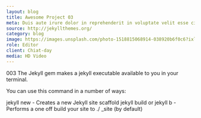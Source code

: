 ```yaml
---
layout: blog
title: Awesome Project 03
meta: Duis aute irure dolor in reprehenderit in voluptate velit esse cillum dolore eu fugiat nulla pariatur.
source: http://jekyllthemes.org/
category: blog
image: https://images.unsplash.com/photo-1518815068914-038920b6f0c6?ixlib=rb-0.3.5&q=85&fm=jpg&crop=entropy&cs=srgb&ixid=eyJhcHBfaWQiOjE0NTg5fQ&s=d49484a605f03af73006b3c040fc448b
role: Editor
client: Chiat-day
media: HD Video
---
```


003 The Jekyll gem makes a jekyll executable available to you in your terminal.

You can use this command in a number of ways:

jekyll new - Creates a new Jekyll site scaffold
jekyll build or jekyll b - Performs a one off build your site to ./ _site (by default)
